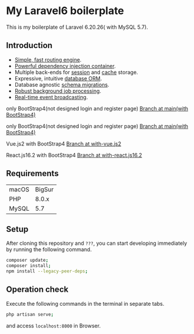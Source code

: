 <!-- ## License

The Laravel framework is open-sourced software licensed under the [MIT license](https://opensource.org/licenses/MIT). -->
# My Laravel6 boilerplate

This is my boilerplate of Laravel 6.20.26( with MySQL 5.7).

## Introduction

- [Simple, fast routing engine](https://laravel.com/docs/routing).
- [Powerful dependency injection container](https://laravel.com/docs/container).
- Multiple back-ends for [session](https://laravel.com/docs/session) and [cache](https://laravel.com/docs/cache) storage.
- Expressive, intuitive [database ORM](https://laravel.com/docs/eloquent).
- Database agnostic [schema migrations](https://laravel.com/docs/migrations).
- [Robust background job processing](https://laravel.com/docs/queues).
- [Real-time event broadcasting](https://laravel.com/docs/broadcasting).

only BootStrap4(not designed login and register page)
[Branch at main(with BootStrap4)](https://github.com/toshi-ue/laravel-6-template)

only BootStrap4(not designed login and register page)
[Branch at main(with BootStrap4)](https://github.com/toshi-ue/laravel-6-template)

Vue.js2 with BootStrap4
[Branch at with-vue.js2](https://github.com/toshi-ue/laravel-6-template/tree/with-vue.js2)

React.js16.2 with BootStrap4
[Branch at with-react.js16.2](https://github.com/toshi-ue/laravel-6-template/tree/with-react.js16.2)

<!-- ## Preinstalled Packages

for Laravel
|||
|---------|----------|
| doctrine/dbal| 2.* | -->

## Requirements

|||
---------|----------|
macOS | BigSur |
PHP |8.0.x|
MySQL|5.7|

## Setup

After cloning this repository and `???`, you can start developing immediately by running the following command.

```bash
composer update;
composer install;
npm install --legacy-peer-deps;
```

## Operation check

Execute the following commands in the terminal in separate tabs.

```bash
php artisan serve;
```

and access `localhost:8000` in Browser.

<!-- [Laravel 6系でmake:authを使う方法 - Qiita](https://qiita.com/rei67/items/d6d0f5f6e58edbb17c09) -->
